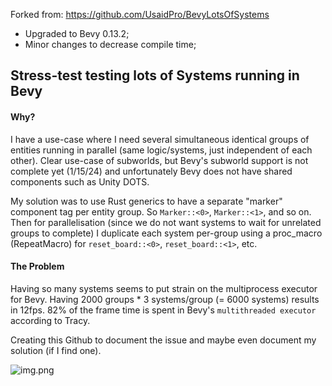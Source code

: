 Forked from: https://github.com/UsaidPro/BevyLotsOfSystems
- Upgraded to Bevy 0.13.2;
- Minor changes to decrease compile time;

## Stress-test testing lots of Systems running in Bevy
#### Why?
I have a use-case where I need several simultaneous identical groups of entities running in parallel (same logic/systems, just independent of each other).
Clear use-case of subworlds, but Bevy's subworld support is not complete yet (1/15/24) and unfortunately Bevy does not 
have shared components such as Unity DOTS.

My solution was to use Rust generics to have a separate "marker" component tag per entity group. So `Marker::<0>`, `Marker::<1>`, 
and so on. Then for parallelisation (since we do not want systems to wait for unrelated groups to complete) I duplicate 
each system per-group using a proc_macro (RepeatMacro) for `reset_board::<0>`, `reset_board::<1>`, etc.

#### The Problem
Having so many systems seems to put strain on the multiprocess executor for Bevy. Having 2000 groups * 3 systems/group
(= 6000 systems) results in 12fps. 82% of the frame time is spent in Bevy's `multithreaded executor` according to Tracy.

Creating this Github to document the issue and maybe even document my solution (if I find one).

![img.png](tracy_screenshot.png)
